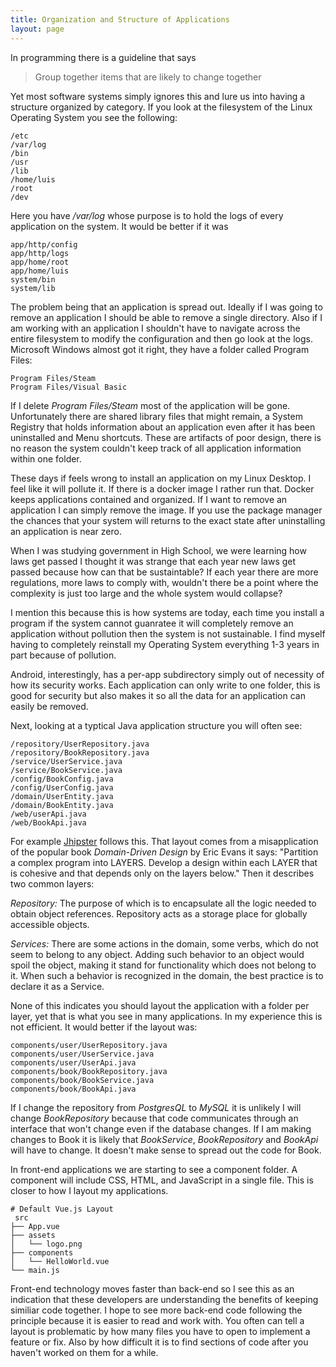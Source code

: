 ```yaml
---
title: Organization and Structure of Applications
layout: page
---
```



In programming there is a guideline that says  

 > Group together items that are likely to change together

Yet most software systems simply ignores this and lure us into having a structure organized by category. If you look at the filesystem of the Linux Operating System you see the following:

```
/etc
/var/log
/bin  
/usr 
/lib 
/home/luis
/root
/dev 
```
Here you have _/var/log_ whose purpose is to hold the logs of every application on the system. It would be better if it was 

```
app/http/config
app/http/logs
app/home/root
app/home/luis
system/bin
system/lib
```

The problem being that an application is spread out. Ideally if I was going to remove an application I should be able to remove a single directory. Also if I am working with an application I shouldn't have to navigate across the entire filesystem to modify the configuration and then go look at the logs. Microsoft Windows almost got it right, they have a folder called Program Files:

```
Program Files/Steam
Program Files/Visual Basic
```

If I delete  _Program Files/Steam_ most of the application will be gone. Unfortunately there are shared library files that might remain, a System Registry that holds information about an application even after it has been uninstalled and Menu shortcuts.  These are artifacts of poor design, there is no reason the system couldn't keep track of all application information within one folder.

These days if feels wrong to install an application on my Linux Desktop. I feel like it will pollute it. If there
is a docker image I rather run that. Docker keeps applications contained and organized. If I want to remove
an application I can simply remove the image. If you use the package manager the chances that your system will returns to the exact state after uninstalling  an application is near zero. 

When I was studying government in High School, we were learning how laws get passed I thought it was strange that each year new laws get passed because how can that be sustaintable? If each year there are more regulations, more laws to comply with, wouldn't there be a point where the complexity is just too large and the whole system would collapse?

I mention this because this is how systems are today, each time you install a program if the system cannot guanratee it will completely remove an application without pollution then the system is not sustainable.  I find myself having to completely reinstall my Operating System everything 1-3 years in part because of pollution.

Android, interestingly, has a per-app subdirectory simply out of necessity of how its security works. Each application can only write to one folder, this is good for security but also makes it so all the data for an application can easily be removed. 


Next, looking at a typtical Java application structure you will often see:

```
/repository/UserRepository.java
/repository/BookRepository.java
/service/UserService.java
/service/BookService.java
/config/BookConfig.java
/config/UserConfig.java
/domain/UserEntity.java
/domain/BookEntity.java
/web/userApi.java
/web/BookApi.java
```
For example  [Jhipster](https://www.jhipster.tech/) follows this.  That layout comes from a misapplication of the popular book _Domain-Driven Design_ by Eric Evans it says: "Partition a complex program into LAYERS. Develop a design within each LAYER that is cohesive and that depends only on the layers below."  Then it describes two common layers: 

_Repository:_  The purpose of which is to encapsulate all the logic needed to obtain object references.  Repository acts as a storage place for globally accessible objects. 

_Services:_ There are some actions in the domain, some verbs, which do not seem to belong to any object. Adding such behavior to an object would spoil the object, making it stand for functionality which does not belong to it. When such a behavior is recognized in the domain, the best practice is to declare it as a Service.

None of this indicates you should layout the application with a folder per layer, yet that is what you see in many applications. In my experience this is not efficient. It would better if the layout was: 
  
```
components/user/UserRepository.java
components/user/UserService.java
components/user/UserApi.java
components/book/BookRepository.java
components/book/BookService.java
components/book/BookApi.java
```

If I change the repository from _PostgresQL_ to _MySQL_ it is unlikely I will change _BookRepository_ because 
that code communicates through an interface that won't change even if the database changes. If I am making changes to Book it is likely that _BookService_, _BookRepository_ and _BookApi_ will have to change. It doesn't make sense to spread out the code for Book.

 In front-end applications we are starting to see a component folder. A component will include CSS, HTML, and JavaScript in a single file.  This is closer to how I layout my applications.
  
 ```
 # Default Vue.js Layout
  src
├── App.vue
├── assets
│   └── logo.png
├── components
│   └── HelloWorld.vue
└── main.js
```
  
Front-end technology moves faster than back-end so I see this as an indication that these developers are understanding the benefits of keeping similiar code together.  I hope to see more back-end code following the principle because it is easier to read and work with. You often can tell a layout is problematic by how many files you have to open to implement a feature or fix. Also by how difficult it is to find sections of code after you haven't worked on them for a while.
 
 
 
 
 
 
 
 
 
 
 
 


